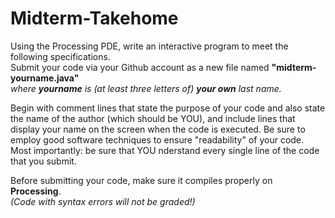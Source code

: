 # Midterm-Takehome

Using the Processing PDE, write an interactive program to meet the following specifications.  
Submit your code via your Github account as a new file named  __"midterm-yourname.java"__   
  _where **yourname** is (at least three letters of) **your own** last name._

Begin with comment lines that state the purpose of your code and also state the name of the author (which should be YOU), and include lines that display your name on the screen when the code is executed.
Be sure to employ good software techniques to ensure "readability" of your code.
Most importantly:  be sure that YOU nderstand every single line of the code that you submit.

Before submitting your code, make sure it compiles properly on **Processing**.  
    *(Code with syntax errors will not be graded!)*  

